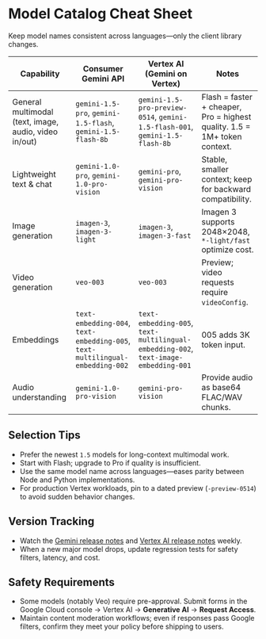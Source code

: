 # Model Catalog Cheat Sheet

Keep model names consistent across languages—only the client library changes.

| Capability | Consumer Gemini API | Vertex AI (Gemini on Vertex) | Notes |
| --- | --- | --- | --- |
| General multimodal (text, image, audio, video in/out) | `gemini-1.5-pro`, `gemini-1.5-flash`, `gemini-1.5-flash-8b` | `gemini-1.5-pro-preview-0514`, `gemini-1.5-flash-001`, `gemini-1.5-flash-8b` | Flash = faster + cheaper, Pro = highest quality. 1.5 = 1M+ token context. |
| Lightweight text & chat | `gemini-1.0-pro`, `gemini-1.0-pro-vision` | `gemini-pro`, `gemini-pro-vision` | Stable, smaller context; keep for backward compatibility. |
| Image generation | `imagen-3`, `imagen-3-light` | `imagen-3`, `imagen-3-fast` | Imagen 3 supports 2048×2048, `*-light/fast` optimize cost. |
| Video generation | `veo-003` | `veo-003` | Preview; video requests require `videoConfig`. |
| Embeddings | `text-embedding-004`, `text-embedding-005`, `text-multilingual-embedding-002` | `text-embedding-005`, `text-multilingual-embedding-002`, `text-image-embedding-001` | 005 adds 3K token input. |
| Audio understanding | `gemini-1.0-pro-vision` | `gemini-pro-vision` | Provide audio as base64 FLAC/WAV chunks. |

## Selection Tips
- Prefer the newest `1.5` models for long-context multimodal work.
- Start with Flash; upgrade to Pro if quality is insufficient.
- Use the same model name across languages—eases parity between Node and Python implementations.
- For production Vertex workloads, pin to a dated preview (`-preview-0514`) to avoid sudden behavior changes.

## Version Tracking
- Watch the [Gemini release notes](https://ai.google.dev/gemini-api/docs/release-notes) and [Vertex AI release notes](https://cloud.google.com/vertex-ai/docs/release-notes) weekly.
- When a new major model drops, update regression tests for safety filters, latency, and cost.

## Safety Requirements
- Some models (notably Veo) require pre-approval. Submit forms in the Google Cloud console → Vertex AI → **Generative AI** → **Request Access**.
- Maintain content moderation workflows; even if responses pass Google filters, confirm they meet your policy before shipping to users.